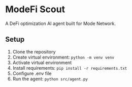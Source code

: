 # ModeFi Scout

A DeFi optimization AI agent built for Mode Network.

## Setup
1. Clone the repository
2. Create virtual environment: `python -m venv venv`
3. Activate virtual environment
4. Install requirements: `pip install -r requirements.txt`
5. Configure .env file
6. Run the agent: `python src/agent.py`